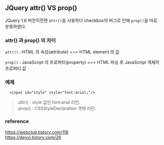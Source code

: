 ## JQuery attr() VS prop()

JQuery 1.6 버전이전엔 `attr()`을 사용하다 checkbox의 버그로 인해 `prop()`을 따로 분류하였다.


### attr() 과 prop() 의 차이

`attr()` : HTML 의 속성(attribute) ==> HTML element 의 값

`prop()` : JavaScript 의 프로퍼티(property) ==> HTML 파싱 후 JavaScript 객체의 프로퍼티 값  
  
  
### 예제

```
  <input id="style" style="font:arial;"/>
```

> .attr() : style 값인 font:arial 리턴.  
> .prop() : CSSStyleDeclaration 객체 리턴.  



### reference  
https://webclub.tistory.com/118  
https://devyj.tistory.com/26
